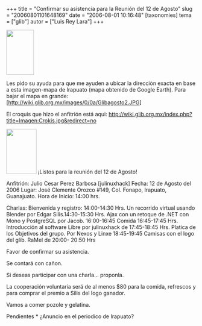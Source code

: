 +++
title = "Confirmar su asistencia para la Reunión del 12 de Agosto"
slug = "20060801101648169"
date = "2006-08-01 10:16:48"
[taxonomies]
tema = ["glib"]
autor = ["Luis Rey Lara"]
+++

<a href="http://www.glib.org.mx/images/articles/20060801101648169_2_original.jpg" title="Ver imagen sin proporción"><img width="73" height="119" src="http://www.glib.org.mx/images/articles/20060801101648169_2.jpg" alt=""></a>

Les pido su ayuda para que me ayuden a ubicar la direcciòn exacta en
base a esta imagen-mapa de Irapuato (mapa obtenido de Google Earth).
Para bajar el mapa en grande:
\[<a href="http://wiki.glib.org.mx/images/0/0a/Glibagosto2.JPG">http://wiki.glib.org.mx/images/0/0a/Glibagosto2.JPG</a>\]

El croquis que hizo el anfitrión está aqui:
<a href="http://wiki.glib.org.mx/index.php?title=Imagen:Crokis.jpg&amp;redirect=no">http://wiki.glib.org.mx/index.php?title=Imagen:Crokis.jpg&redirect=no</a>

<a href="http://www.glib.org.mx/images/articles/20060801101648169_1_original.JPG" title="Ver imagen sin proporción"><img width="80" height="119" src="http://www.glib.org.mx/images/articles/20060801101648169_1.JPG" alt=""></a>
¡Listos para la reunión del 12 de Agosto!

Anfitrión: Julio Cesar Perez Barbosa \[julinuxhack\] Fecha: 12 de Agosto
del 2006 Lugar: José Clemente Orozco #149, Col. Fonapo, Irapuato,
Guanajuato. Hora de Inicio: 14:00 hrs.

Charlas: Bienvenida y registro: 14:00-14:30 Hrs. Un recorrido virtual
usando Blender por Edgar Silis.14:30-15:30 Hrs. Ajax con un retoque de
.NET con Mono y PostgreSQL por Jacob. 16:00-16:45 Comida 16:45-17:45
Hrs. Introducción al software Libre por julinuxhack de 17:45-18:45 Hrs.
Platica de los Objetivos del grupo. Por Nexos y Linxe 18:45-19:45
Camisas con el logo del glib. RaMel de 20:00- 20:50 Hrs

<!-- more -->
Favor de confirmar su asistencia.

Se contará con cañon.

Si deseas participar con una charla… proponla.

La cooperación voluntaria será de al menos $80 para la comida, refrescos
y para comprar el premio a Silis del logo ganador.

Vamos a comer pozole y gelatina.

Pendientes \* ¿Anuncio en el periodico de Irapuato?

